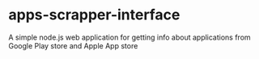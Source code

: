 # apps-scrapper-interface
A simple node.js web application for getting info about applications from Google Play store and Apple App store

